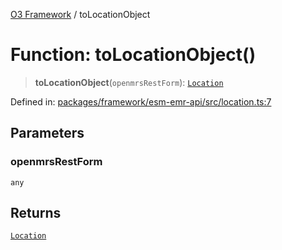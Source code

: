 [O3 Framework](../API.md) / toLocationObject

# Function: toLocationObject()

> **toLocationObject**(`openmrsRestForm`): [`Location`](../interfaces/Location.md)

Defined in: [packages/framework/esm-emr-api/src/location.ts:7](https://github.com/openmrs/openmrs-esm-core/blob/85cde3ce59cd3d29230c98040a3f53525e808725/packages/framework/esm-emr-api/src/location.ts#L7)

## Parameters

### openmrsRestForm

`any`

## Returns

[`Location`](../interfaces/Location.md)
